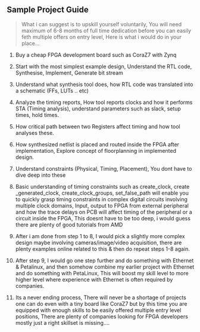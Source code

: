 
## Sample Project Guide

>What i can suggest is to upskill yourself voluntarily, You will need maximum of 6-8 months of full time dedication before you can easily feth multiple offers on entry level, Here is what i would do in your place...

1. Buy a cheap FPGA development board such as CoraZ7 with Zynq
    
2. Start with the most simplest example design, Understand the RTL code, Synthesise, Implement, Generate bit stream
    
3. Understand what synthesis tool does, how RTL code was translated into a schematic (FFs, LUTs .. etc)
    
4. Analyze the timing reports, How tool reports clocks and how it performs STA (Timing analysis), understand parameters such as slack, setup times, hold times.
    
5. How critical path between two Registers affect timing and how tool analyses these.
    
6. How synthesized netlist is placed and routed inside the FPGA after implementation, Explore concept of floorplanning in implemented design.
    
7. Understand constraints (Physical, Timing, Placement), You dont have to dive deep into these
    
8. Basic understanding of timing constraints such as create_clock, create _generated_clock, create_clock_groups, set_false_path will enable you to quickly grasp timing constraints in complex digital circuits involving multiple clock domains, Input, output to FPGA from external peripheral and how the trace delays on PCB will affect timing of the peripheral or a circuit inside the FPGA, This doesnt have to be too deep, i would guess there are plenty of good tutorials from AMD
    
9. After i am done from step 1 to 8, I would pick a slightly more complex design maybe involving cameras/image/video acquisition, there are plenty examples online related to this & then do repeat steps 1-8 again.
    
10. After step 9, I would go one step further and do something with Ethernet & Petalinux, and then somehow combine my earlier project with Ethernet and do something with PetaLinux, This will boost my skill level to more higher level where experience with Ethernet is often required by companies.
    
11. Its a never ending process, There will never be a shortage of projects one can do even with a tiny board like CoraZ7 but by this time you are equipped with enough skills to be easily offered multiple entry level positions, There are plenty of companies looking for FPGA developers mostly just a right skillset is missing....